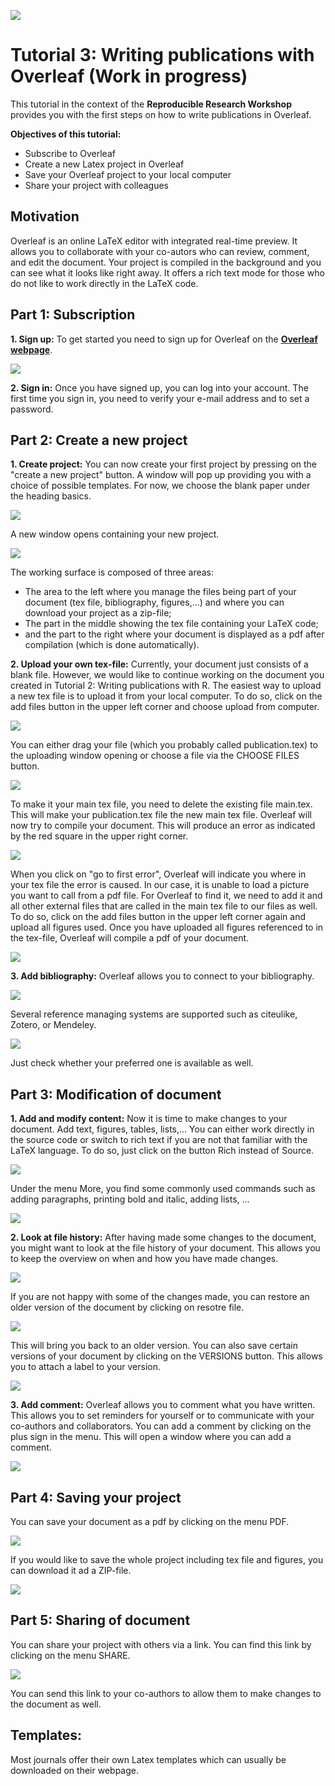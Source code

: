 ![](header.png)
# Tutorial 3: Writing publications with Overleaf (Work in progress)

This tutorial in the context of the **Reproducible Research Workshop** provides you with the first steps on how to write publications in Overleaf.

**Objectives of this tutorial:**

* Subscribe to Overleaf
* Create a new Latex project in Overleaf
* Save your Overleaf project to your local computer
* Share your project with colleagues

## Motivation
Overleaf is an online LaTeX editor with integrated real-time preview. 
It allows you to collaborate with your co-autors who can review, comment, and edit the document.
Your project is compiled in the background and you can see what it looks like right away.
It offers a rich text mode for those who do not like to work directly in the LaTeX code.

## Part 1: Subscription

**1. Sign up:** To get started you need to sign up for Overleaf on the **[Overleaf webpage](https://www.overleaf.com/)**.

![](sign_up.PNG)

**2. Sign in:** Once you have signed up, you can log into your account. The first time you sign in, you need to verify your e-mail address and to set a password.

## Part 2: Create a new project
**1. Create project:** You can now create your first project by pressing on the "create a new project" button. A window will pop up providing you with a choice of possible templates. For now, we choose the blank paper under the heading basics.

![](create_project.PNG)

A new window opens containing your new project.

![](elements.PNG)

The working surface is composed of three areas: 
* The area to the left where you manage the files being part of your document (tex file, bibliography, figures,...) and where you can download your project as a zip-file;
* The part in the middle showing the tex file containing your LaTeX code;
* and the part to the right where your document is displayed as a pdf after compilation (which is done automatically).

**2. Upload your own tex-file:** Currently, your document just consists of a blank file. However, we would like to continue working on the document you created in Tutorial 2: Writing publications with R. 
The easiest way to upload a new tex file is to upload it from your local computer. To do so, click on the add files button in the upper left corner and choose upload from computer.

![](replace_tex.png)

You can either drag your file (which you probably called publication.tex) to the uploading window opening or choose a file via the CHOOSE FILES button.

![](drag_file.PNG)

To make it your main tex file, you need to delete the existing file main.tex. This will make your publication.tex file the new main tex file. Overleaf will now try to compile your document. This will produce an error as indicated by the red square in the upper right corner.

![](compilation_error.PNG)

When you click on "go to first error", Overleaf will indicate you where in your tex file the error is caused. In our case, it is unable to load a picture you want to call from a pdf file. For Overleaf to find it, we need to add it and all other external files that are called in the main tex file to our files as well.
To do so, click on the add files button in the upper left corner again and upload all figures used.
Once you have uploaded all figures referenced to in the tex-file, Overleaf will compile a pdf of your document.

![](compiled_pdf.PNG)

**3. Add bibliography:** Overleaf allows you to connect to your bibliography.

![](add_bibliography.PNG)

Several reference managing systems are supported such as citeulike, Zotero, or Mendeley.

![](biblios.PNG)

Just check whether your preferred one is available as well.

## Part 3:  Modification of document

**1. Add and modify content:** Now it is time to make changes to your document. Add text, figures, tables, lists,...
You can either work directly in the source code or switch to rich text if you are not that familiar with the LaTeX language.
To do so, just click on the button Rich instead of Source.

![](rich_text.PNG)

Under the menu More, you find some commonly used commands such as adding paragraphs, printing bold and italic, adding lists, ...

![](common_commands.PNG)

**2. Look at file history:** After having made some changes to the document, you might want to look at the file history of your document. This allows you to keep the overview on when and how you have made changes.

![](file_history.PNG)

If you are not happy with some of the changes made, you can restore an older version of the document by clicking on resotre file.

![](restore_file.PNG)

This will bring you back to an older version.
You can also save certain versions of your document by clicking on the VERSIONS button. This allows you to attach a label to your version.

![](label_version.PNG)

**3. Add comment:** Overleaf allows you to comment what you have written. This allows you to set reminders for yourself or to communicate with your co-authors and collaborators.
You can add a comment by clicking on the plus sign in the menu. This will open a window where you can add a comment.

![](add_comment.PNG)

## Part 4: Saving your project

You can save your document as a pdf by clicking on the menu PDF.

![](save_pdf.PNG)

If you would like to save the whole project including tex file and figures, you can download it ad a ZIP-file.

![](download_zip.PNG)

## Part 5: Sharing of document

You can share your project with others via a link. You can find this link by clicking on the menu SHARE.

![](sharing.PNG)

You can send this link to your co-authors to allow them to make changes to the document as well.

## Templates: 

Most journals offer their own Latex templates which can usually be downloaded on their webpage.
